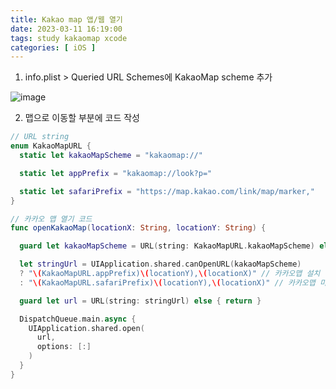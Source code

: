 ```yaml
---
title: Kakao map 앱/웹 열기
date: 2023-03-11 16:19:00
tags: study kakaomap xcode
categories: [ iOS ]
---
```


1. info.plist > Queried URL Schemes에 KakaoMap scheme 추가
  
![image](https://user-images.githubusercontent.com/40792935/224485887-9ac8a51b-ab61-4dc2-b4c6-bd83caa0625c.png)
    

2. 맵으로 이동할 부분에 코드 작성

```swift
// URL string
enum KakaoMapURL {
  static let kakaoMapScheme = "kakaomap://"

  static let appPrefix = "kakaomap://look?p="

  static let safariPrefix = "https://map.kakao.com/link/map/marker,"
}

// 카카오 맵 열기 코드
func openKakaoMap(locationX: String, locationY: String) {

  guard let kakaoMapScheme = URL(string: KakaoMapURL.kakaoMapScheme) else { return }

  let stringUrl = UIApplication.shared.canOpenURL(kakaoMapScheme)
  ? "\(KakaoMapURL.appPrefix)\(locationY),\(locationX)" // 카카오맵 설치 디바이스
  : "\(KakaoMapURL.safariPrefix)\(locationY),\(locationX)" // 카카오맵 미설치 디바이스

  guard let url = URL(string: stringUrl) else { return }

  DispatchQueue.main.async {
    UIApplication.shared.open(
      url,
      options: [:]
    )
  }
}
```
